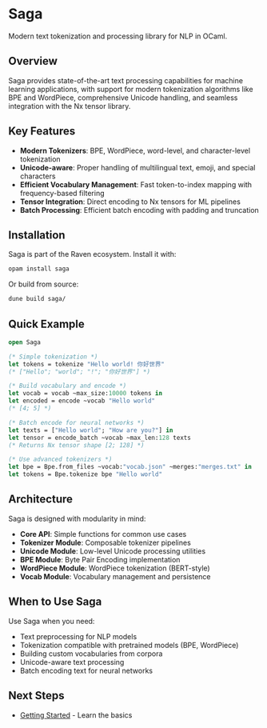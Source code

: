 # Saga

Modern text tokenization and processing library for NLP in OCaml.

## Overview

Saga provides state-of-the-art text processing capabilities for machine learning applications, with support for modern tokenization algorithms like BPE and WordPiece, comprehensive Unicode handling, and seamless integration with the Nx tensor library.

## Key Features

- **Modern Tokenizers**: BPE, WordPiece, word-level, and character-level tokenization
- **Unicode-aware**: Proper handling of multilingual text, emoji, and special characters
- **Efficient Vocabulary Management**: Fast token-to-index mapping with frequency-based filtering
- **Tensor Integration**: Direct encoding to Nx tensors for ML pipelines
- **Batch Processing**: Efficient batch encoding with padding and truncation

## Installation

Saga is part of the Raven ecosystem. Install it with:

```bash
opam install saga
```

Or build from source:

```bash
dune build saga/
```

## Quick Example

```ocaml
open Saga

(* Simple tokenization *)
let tokens = tokenize "Hello world! 你好世界"
(* ["Hello"; "world"; "!"; "你好世界"] *)

(* Build vocabulary and encode *)
let vocab = vocab ~max_size:10000 tokens in
let encoded = encode ~vocab "Hello world"
(* [4; 5] *)

(* Batch encode for neural networks *)
let texts = ["Hello world"; "How are you?"] in
let tensor = encode_batch ~vocab ~max_len:128 texts
(* Returns Nx tensor shape [2; 128] *)

(* Use advanced tokenizers *)
let bpe = Bpe.from_files ~vocab:"vocab.json" ~merges:"merges.txt" in
let tokens = Bpe.tokenize bpe "Hello world"
```

## Architecture

Saga is designed with modularity in mind:

- **Core API**: Simple functions for common use cases
- **Tokenizer Module**: Composable tokenizer pipelines
- **Unicode Module**: Low-level Unicode processing utilities
- **BPE Module**: Byte Pair Encoding implementation
- **WordPiece Module**: WordPiece tokenization (BERT-style)
- **Vocab Module**: Vocabulary management and persistence

## When to Use Saga

Use Saga when you need:

- Text preprocessing for NLP models
- Tokenization compatible with pretrained models (BPE, WordPiece)
- Building custom vocabularies from corpora
- Unicode-aware text processing
- Batch encoding text for neural networks

## Next Steps

- [Getting Started](/docs/saga/getting-started/) - Learn the basics
